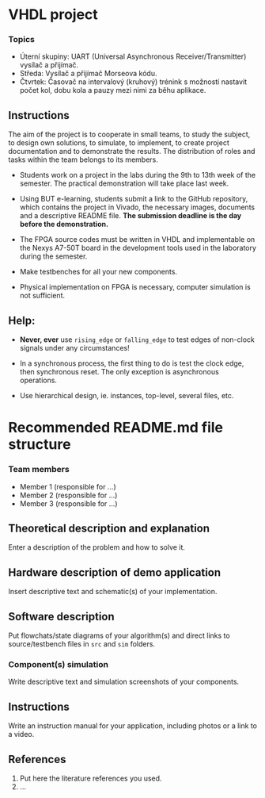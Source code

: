 # VHDL project

### Topics

* Úterní skupiny: UART (Universal Asynchronous Receiver/Transmitter) vysílač a přijímač. 
* Středa: Vysílač a přijímač Morseova kódu. 
* Čtvrtek: Časovač na intervalový (kruhový) trénink s možností nastavit počet kol, dobu kola a pauzy mezi nimi za běhu aplikace.

## Instructions

The aim of the project is to cooperate in small teams, to study the subject, to design own solutions, to simulate, to implement, to create project documentation and to demonstrate the results. The distribution of roles and tasks within the team belongs to its members.

* Students work on a project in the labs during the 9th to 13th week of the semester. The practical demonstration will take place last week.

* Using BUT e-learning, students submit a link to the GitHub repository, which contains the project in Vivado, the necessary images, documents and a descriptive README file. **The submission deadline is the day before the demonstration.**

* The FPGA source codes must be written in VHDL and implementable on the Nexys A7-50T board in the development tools used in the laboratory during the semester.

* Make testbenches for all your new components.

* Physical implementation on FPGA is necessary, computer simulation is not sufficient.

## Help:

* **Never, ever** use `rising_edge` or `falling_edge` to test edges of non-clock signals under any circumstances!

* In a synchronous process, the first thing to do is test the clock edge, then synchronous reset. The only exception is asynchronous operations.

* Use hierarchical design, ie. instances, top-level, several files, etc.

# Recommended README.md file structure

### Team members

* Member 1 (responsible for ...)
* Member 2 (responsible for ...)
* Member 3 (responsible for ...)

## Theoretical description and explanation

Enter a description of the problem and how to solve it.

## Hardware description of demo application

Insert descriptive text and schematic(s) of your implementation.

## Software description

Put flowchats/state diagrams of your algorithm(s) and direct links to source/testbench files in `src` and `sim` folders. 

### Component(s) simulation

Write descriptive text and simulation screenshots of your components.

## Instructions

Write an instruction manual for your application, including photos or a link to a video.

## References

1. Put here the literature references you used.
2. ...
